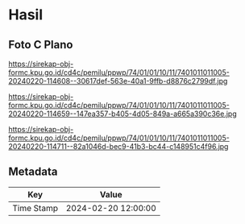 # Hasil

## Foto C Plano

https://sirekap-obj-formc.kpu.go.id/cd4c/pemilu/ppwp/74/01/01/10/11/7401011011005-20240220-114608--30617def-563e-40a1-9ffb-d8876c2799df.jpg

https://sirekap-obj-formc.kpu.go.id/cd4c/pemilu/ppwp/74/01/01/10/11/7401011011005-20240220-114659--147ea357-b405-4d05-849a-a665a390c36e.jpg

https://sirekap-obj-formc.kpu.go.id/cd4c/pemilu/ppwp/74/01/01/10/11/7401011011005-20240220-114711--82a1046d-bec9-41b3-bc44-c148951c4f96.jpg


## Metadata

| Key        | Value               |
| ---------- | ------------------- |
| Time Stamp | 2024-02-20 12:00:00 |



